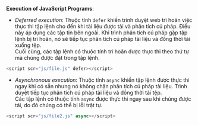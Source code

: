 **Execution of JavaScript Programs**:
- *Deferred execution*:
Thuộc tính `defer` khiến trình duyệt web trì hoãn việc thực thi tập lệnh cho đến khi tài liệu được tải và phân tích cú pháp. Điều này áp dụng các tập tin bên ngoài. Khi trình phân tích cú pháp gặp tập lệnh bị trì hoãn, nó sẽ tiếp tục phân tích cú pháp tài liệu và đồng thời tải xuống tệp.  
Cuối cùng, các tập lệnh có thuộc tính trì hoãn được thực thi theo thứ tự mà chúng được đặt trong tập lệnh.

```javascript
<script scr="js/file.js" defer></script>
```

- *Asynchronous execution*:
Thuộc tính `async` khiến tập lệnh được thực thi ngay khi có sẵn nhưng nó không chặn phân tích cú pháp tài liệu. Trình duyệt tiếp tục phân tích cú pháp tài liệu và đồng thời tải tệp.  
Các tập lệnh có thuộc tính `async` được thực thi ngay sau khi chúng được tải, do đó chúng có thể bị lỗi trật tự.

```javascript
<script scr="js/file2.js" async></script>
```